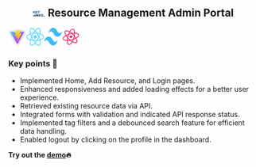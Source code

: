 <h2 style="text-align:center"> <img src="/public/nxtwave_logo.svg" width="24"/> Resource Management Admin Portal  </h2>

<img src="src\assets\vite.png" width="36" height="36"/><img src="src\assets\react.png" width="36" height="36"/><img src="src\assets\tailwind.png" width="36" height="36"/><img src="src\assets\react_icons.svg" width="36" height="36"/>

### Key points 🚀

- Implemented Home, Add Resource, and Login pages.
- Enhanced responsiveness and added loading effects for a better user experience.
- Retrieved existing resource data via API.
- Integrated forms with validation and indicated API response status.
- Implemented tag filters and a debounced search feature for efficient data handling.
- Enabled logout by clicking on the profile in the dashboard.

**Try out the [demo](https://nxtwave-dashboard.netlify.app/)🔥**
